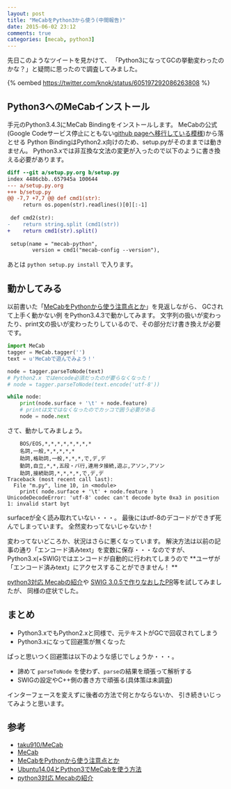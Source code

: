 ```yaml
---
layout: post
title: "MeCabをPython3から使う(中間報告)"
date: 2015-06-02 23:12
comments: true
categories: [mecab, python3]
---
```


先日このようなツイートを見かけて、
「Python3になってGCの挙動変わったのかな？」と疑問に思ったので調査してみました。

{% oembed https://twitter.com/knok/status/605197292086263808 %}

<!-- More -->

## Python3へのMeCabインストール

手元のPython3.4.3にMeCab Bindingをインストールします。
MeCabの公式(Google Codeサービス停止にともない[github pageへ移行している模様](https://taku910.github.io/mecab/))から落とせる
Python BindingはPython2.x向けのため、setup.pyがそのままでは動きません。
Python3.xでは非互換な文法の変更が入ったので以下のように書き換える必要があります。

``` diff
diff --git a/setup.py.org b/setup.py
index 4486cbb..657945a 100644
--- a/setup.py.org
+++ b/setup.py
@@ -7,7 +7,7 @@ def cmd1(str):
     return os.popen(str).readlines()[0][:-1]
 
 def cmd2(str):
-    return string.split (cmd1(str))
+    return cmd1(str).split()
 
 setup(name = "mecab-python",
        version = cmd1("mecab-config --version"),
```

あとは `python setup.py install` で入ります。

## 動かしてみる

以前書いた「[MeCabをPythonから使う注意点とか](http://shogo82148.github.io/blog/2012/12/15/mecab-python/)」を見返しながら、
GCされて上手く動かない例 をPython3.4.3で動かしてみます。
文字列の扱いが変わったり、print文の扱いが変わったりしているので、その部分だけ書き換えが必要です。

``` python
import MeCab
tagger = MeCab.tagger('')
text = u'MeCabで遊んでみよう！'

node = tagger.parseToNode(text)
# Python2.x ではencode必須だったのが要らなくなった！
# node = tagger.parseToNode(text.encode('utf-8'))

while node:
    print(node.surface + '\t' + node.feature)
	# printは文ではなくなったのでカッコで囲う必要がある
	node = node.next
```

さて、動かしてみましょう。

``` plain
    BOS/EOS,*,*,*,*,*,*,*,*
    名詞,一般,*,*,*,*,*
    助詞,格助詞,一般,*,*,*,で,デ,デ
    動詞,自立,*,*,五段・バ行,連用タ接続,遊ぶ,アソン,アソン
    助詞,接続助詞,*,*,*,*,で,デ,デ
Traceback (most recent call last):
  File "m.py", line 10, in <module>
    print( node.surface + '\t' + node.feature )
UnicodeDecodeError: 'utf-8' codec can't decode byte 0xa3 in position 1: invalid start byt
```

surfaceが全く読み取れていない・・・。
最後にはutf-8のデコードができず死んでしまっています。
全然変わってないじゃないか！

変わってないどころか、状況はさらに悪くなっています。
解決方法は以前の記事の通り「エンコード済みtext」を変数に保存・・・なのですが、
Python3.x(+SWIG)ではエンコードが自動的に行われてしまうので **ユーザが「エンコード済みtext」にアクセスすることができません！ **

[python3対応 Mecabの紹介](http://samurait.hatenablog.com/entry/Mecab-python3)や
[SWIG 3.0.5で作りなおしたPR](https://github.com/taku910/mecab/pull/16)等を試してみましたが、
同様の症状でした。

## まとめ

- Python3.xでもPython2.xと同様で、元テキストがGCで回収されてしまう
- Python3.xになって回避策が無くなった

ぱっと思いつく回避策は以下のような感じでしょうか・・・。

- 諦めて `parseToNode` を使わず、`parse`の結果を頑張って解析する
- SWIGの設定やC++側の書き方で頑張る(具体策は未調査)

インターフェースを変えずに後者の方法で何とかならないか、
引き続きいじってみようと思います。

## 参考

- [taku910/MeCab](https://github.com/taku910/mecab)
- [MeCab](https://taku910.github.io/mecab/)
- [MeCabをPythonから使う注意点とか](http://shogo82148.github.io/blog/2012/12/15/mecab-python/)
- [Ubuntu14.04とPython3でMeCabを使う方法](http://www.trifields.jp/how-to-use-mecab-in-ubuntu-14-04-and-python-3-1196)
- [python3対応 Mecabの紹介](http://samurait.hatenablog.com/entry/Mecab-python3)

